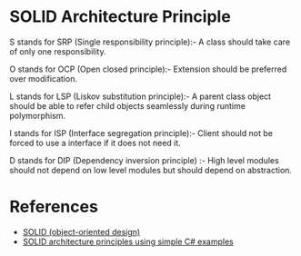 # SOLID Architecture Principle

S stands for SRP (Single responsibility principle):- A class should take care of only one responsibility.

O stands for OCP (Open closed principle):- Extension should be preferred over modification.

L stands for LSP (Liskov substitution principle):- A parent class object should be able to refer child objects seamlessly during runtime polymorphism.

I stands for ISP (Interface segregation principle):- Client should not be forced to use a interface if it does not need it.

D stands for DIP (Dependency inversion principle) :- High level modules should not depend on low level modules but should depend on abstraction.

References
==========
- [SOLID (object-oriented design)](https://en.wikipedia.org/wiki/SOLID_(object-oriented_design))
- [SOLID architecture principles using simple C# examples](https://www.codeproject.com/articles/703634/webcontrols/WebControls/)

